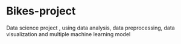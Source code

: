 # Bikes-project
Data science project ,  using data analysis, data preprocessing, data visualization and multiple machine learning model
